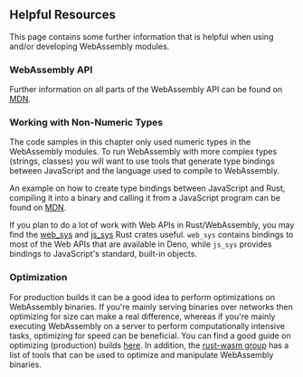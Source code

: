 ## Helpful Resources

This page contains some further information that is helpful when using and/or developing WebAssembly modules.

### WebAssembly API

Further information on all parts of the WebAssembly API can be found on [MDN](https://developer.mozilla.org/en-US/docs/WebAssembly).

### Working with Non-Numeric Types

The code samples in this chapter only used numeric types in the
WebAssembly modules. To run WebAssembly with more complex types (strings,
classes) you will want to use tools that generate type bindings between
JavaScript and the language used to compile to WebAssembly.

An example on how to create type bindings between JavaScript and Rust, compiling
it into a binary and calling it from a JavaScript program can be found on
[MDN](https://developer.mozilla.org/en-US/docs/WebAssembly/Rust_to_wasm).

If you plan to do a lot of work with Web APIs in Rust/WebAssembly, you may find the [web_sys](https://rustwasm.github.io/wasm-bindgen/web-sys/index.html) and [js_sys](https://rustwasm.github.io/wasm-bindgen/contributing/js-sys/index.html) Rust crates useful. `web_sys` contains bindings to most of the Web APIs that are available in Deno, while `js_sys` provides bindings to JavaScript's standard, built-in objects.

### Optimization

For production builds it can be a good idea to perform optimizations on WebAssembly
binaries. If you're mainly serving binaries over networks then optimizing for size
can make a real difference, whereas if you're mainly executing WebAssembly on a
server to perform computationally intensive tasks, optimizing for speed can be
beneficial. You can find a good guide on optimizing (production) builds
[here](https://rustwasm.github.io/docs/book/reference/code-size.html). In
addition, the
[rust-wasm group](https://rustwasm.github.io/docs/book/reference/tools.html) has
a list of tools that can be used to optimize and manipulate WebAssembly
binaries.
